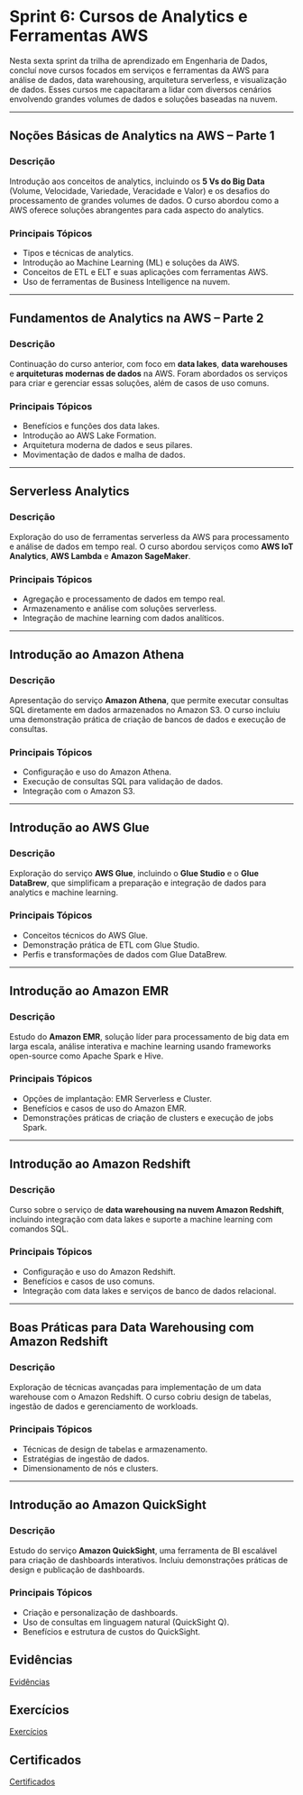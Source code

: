 # Sprint 6: Cursos de Analytics e Ferramentas AWS

Nesta sexta sprint da trilha de aprendizado em Engenharia de Dados, concluí nove cursos focados em serviços e ferramentas da AWS para análise de dados, data warehousing, arquitetura serverless, e visualização de dados. Esses cursos me capacitaram a lidar com diversos cenários envolvendo grandes volumes de dados e soluções baseadas na nuvem.

---

## Noções Básicas de Analytics na AWS – Parte 1

### Descrição
Introdução aos conceitos de analytics, incluindo os **5 Vs do Big Data** (Volume, Velocidade, Variedade, Veracidade e Valor) e os desafios do processamento de grandes volumes de dados. O curso abordou como a AWS oferece soluções abrangentes para cada aspecto do analytics.

### Principais Tópicos
- Tipos e técnicas de analytics.
- Introdução ao Machine Learning (ML) e soluções da AWS.
- Conceitos de ETL e ELT e suas aplicações com ferramentas AWS.
- Uso de ferramentas de Business Intelligence na nuvem.

---

## Fundamentos de Analytics na AWS – Parte 2

### Descrição
Continuação do curso anterior, com foco em **data lakes**, **data warehouses** e **arquiteturas modernas de dados** na AWS. Foram abordados os serviços para criar e gerenciar essas soluções, além de casos de uso comuns.

### Principais Tópicos
- Benefícios e funções dos data lakes.
- Introdução ao AWS Lake Formation.
- Arquitetura moderna de dados e seus pilares.
- Movimentação de dados e malha de dados.

---

## Serverless Analytics

### Descrição
Exploração do uso de ferramentas serverless da AWS para processamento e análise de dados em tempo real. O curso abordou serviços como **AWS IoT Analytics**, **AWS Lambda** e **Amazon SageMaker**.

### Principais Tópicos
- Agregação e processamento de dados em tempo real.
- Armazenamento e análise com soluções serverless.
- Integração de machine learning com dados analíticos.

---

## Introdução ao Amazon Athena

### Descrição
Apresentação do serviço **Amazon Athena**, que permite executar consultas SQL diretamente em dados armazenados no Amazon S3. O curso incluiu uma demonstração prática de criação de bancos de dados e execução de consultas.

### Principais Tópicos
- Configuração e uso do Amazon Athena.
- Execução de consultas SQL para validação de dados.
- Integração com o Amazon S3.

---

## Introdução ao AWS Glue

### Descrição
Exploração do serviço **AWS Glue**, incluindo o **Glue Studio** e o **Glue DataBrew**, que simplificam a preparação e integração de dados para analytics e machine learning.

### Principais Tópicos
- Conceitos técnicos do AWS Glue.
- Demonstração prática de ETL com Glue Studio.
- Perfis e transformações de dados com Glue DataBrew.

---

## Introdução ao Amazon EMR

### Descrição
Estudo do **Amazon EMR**, solução líder para processamento de big data em larga escala, análise interativa e machine learning usando frameworks open-source como Apache Spark e Hive.

### Principais Tópicos
- Opções de implantação: EMR Serverless e Cluster.
- Benefícios e casos de uso do Amazon EMR.
- Demonstrações práticas de criação de clusters e execução de jobs Spark.

---

## Introdução ao Amazon Redshift

### Descrição
Curso sobre o serviço de **data warehousing na nuvem Amazon Redshift**, incluindo integração com data lakes e suporte a machine learning com comandos SQL.

### Principais Tópicos
- Configuração e uso do Amazon Redshift.
- Benefícios e casos de uso comuns.
- Integração com data lakes e serviços de banco de dados relacional.

---

## Boas Práticas para Data Warehousing com Amazon Redshift

### Descrição
Exploração de técnicas avançadas para implementação de um data warehouse com o Amazon Redshift. O curso cobriu design de tabelas, ingestão de dados e gerenciamento de workloads.

### Principais Tópicos
- Técnicas de design de tabelas e armazenamento.
- Estratégias de ingestão de dados.
- Dimensionamento de nós e clusters.

---

## Introdução ao Amazon QuickSight

### Descrição
Estudo do serviço **Amazon QuickSight**, uma ferramenta de BI escalável para criação de dashboards interativos. Incluiu demonstrações práticas de design e publicação de dashboards.

### Principais Tópicos
- Criação e personalização de dashboards.
- Uso de consultas em linguagem natural (QuickSight Q).
- Benefícios e estrutura de custos do QuickSight.


## Evidências

[Evidências](/Sprint_6/Evidencias/)



## Exercícios

[Exercícios](/Sprint_6/Exercicios/)


## Certificados

[Certificados](/Sprint_6/Certificados/)


